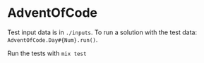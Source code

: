# AdventOfCode

Test input data is in `./inputs`. To run a solution with the test data: `AdventOfCode.Day#{Num}.run()`.

Run the tests with `mix test`
